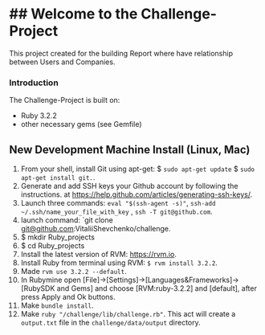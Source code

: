 # ## Welcome to the Challenge-Project

This project created for the building Report where have relationship between Users and Companies.

### Introduction

The Challenge-Project is built on:
* Ruby 3.2.2
* other necessary gems (see Gemfile)

## New Development Machine Install (Linux, Mac)

1. From your shell, install Git using apt-get: $ `sudo apt-get update` $ `sudo apt-get install git.`.
2. Generate and add SSH keys your Github account by following the instructions.
at https://help.github.com/articles/generating-ssh-keys/.
3. Launch three commands: `eval "$(ssh-agent -s)"`, `ssh-add ~/.ssh/name_your_file_with_key` , `ssh -T git@github.com`.
4. launch command: `git clone git@github.com:VitaliiShevchenko/challenge.
5. $ mkdir Ruby_projects
6. $ cd Ruby_projects
7. Install the latest version of RVM: https://rvm.io.
8. Install Ruby from terminal using RVM: `$ rvm install 3.2.2`.
9. Made `rvm use 3.2.2 --default`.
10. In Rubymine open [File]->[Settings]->[Languages&Frameworks]->[RubySDK and Gems] and choose [RVM:ruby-3.2.2] and 
[default], after press Apply and Ok buttons.
11. Make `bundle install`.
12. Make `ruby "/challenge/lib/challenge.rb"`. This act will create a `output.txt` file in the `challenge/data/output` 
directory.